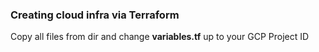 ### Creating cloud infra via Terraform
Copy all files from dir and change **variables.tf** up to your GCP Project ID
